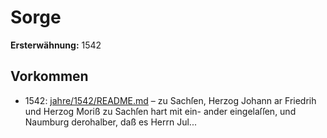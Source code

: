 # Sorge

**Ersterwähnung:** 1542

## Vorkommen
- 1542: [jahre/1542/README.md](../jahre/1542/README.md) – zu Sachſen, Herzog Johann
ar Friedrih und Herzog Moriß zu Sachſen hart mit ein-
ander eingelaſſen, und Naumburg derohalber, daß es
Herrn Jul...
